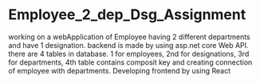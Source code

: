 # Employee_2_dep_Dsg_Assignment
working on a webApplication of Employee having 2 different departments and have 1 designation.
backend is made by using asp.net core Web API.
there are 4 tables in database. 1 for employees, 2nd for designations, 3rd for departments, 4th table contains composit key and creating connection of employee with departments. 
Developing frontend by using React
